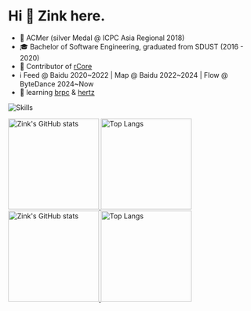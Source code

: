 # Hi 👋 Zink here.

* 🎈 ACMer (silver Medal @ ICPC Asia Regional 2018)
* 🎓 Bachelor of Software Engineering, graduated from SDUST (2016 - 2020)
* 🌟 Contributor of [rCore](https://github.com/rcore-os/rCore-Tutorial-Book-v3)
* ℹ️ Feed @ Baidu 2020~2022 | Map @ Baidu 2022~2024 | Flow @ ByteDance 2024~Now
* 🧐 learning [brpc](https://github.com/apache/brpc) & [hertz](https://github.com/cloudwego/hertz)

![Skills](https://skillicons.dev/icons?i=azure,cloudflare,workers,github,cpp,cs,sass,go,bash,docker,git,mysql,redis,linux,vscode)

<a href="https://github-readme-stats-one-bice.vercel.app/api?username=zhaiqiming&show_icons=true&include_all_commits=true&role=OWNER,ORGANIZATION_MEMBER#gh-light-mode-only" target="_blank">
  <img src="https://github-readme-stats-one-bice.vercel.app/api?username=zhaiqiming&show_icons=true&include_all_commits=true&role=OWNER,ORGANIZATION_MEMBER#gh-light-mode-only" alt="Zink's GitHub stats" height="185px">
</a>
<a href="https://github-readme-stats-one-bice.vercel.app/api/top-langs/?username=zhaiqiming&layout=compact&langs_count=8&include_all_commits=true&role=OWNER,ORGANIZATION_MEMBER#gh-light-mode-only">
  <img src="https://github-readme-stats-one-bice.vercel.app/api/top-langs/?username=zhaiqiming&layout=compact&langs_count=8&include_all_commits=true&role=OWNER,ORGANIZATION_MEMBER#gh-light-mode-only" alt="Top Langs" height="185px">
</a>

<a href="https://github-readme-stats-one-bice.vercel.app/api?username=zhaiqiming&theme=calm&show_icons=true&include_all_commits=true&role=OWNER,ORGANIZATION_MEMBER#gh-dark-mode-only" target="_blank">
  <img src="https://github-readme-stats-one-bice.vercel.app/api?username=zhaiqiming&theme=calm&show_icons=true&include_all_commits=true&role=OWNER,ORGANIZATION_MEMBER#gh-dark-mode-only" alt="Zink's GitHub stats" height="185px">
</a>
<a href="https://github-readme-stats-one-bice.vercel.app/api/top-langs/?username=zhaiqiming&theme=calm&layout=compact&langs_count=8&include_all_commits=true&role=OWNER,ORGANIZATION_MEMBER#gh-dark-mode-only">
  <img src="https://github-readme-stats-one-bice.vercel.app/api/top-langs/?username=zhaiqiming&theme=calm&layout=compact&langs_count=8&include_all_commits=true&role=OWNER,ORGANIZATION_MEMBER#gh-dark-mode-only" alt="Top Langs" height="185px">
</a>
